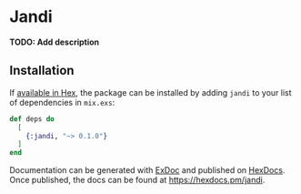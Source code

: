 # Jandi

**TODO: Add description**

## Installation

If [available in Hex](https://hex.pm/docs/publish), the package can be installed
by adding `jandi` to your list of dependencies in `mix.exs`:

```elixir
def deps do
  [
    {:jandi, "~> 0.1.0"}
  ]
end
```

Documentation can be generated with [ExDoc](https://github.com/elixir-lang/ex_doc)
and published on [HexDocs](https://hexdocs.pm). Once published, the docs can
be found at <https://hexdocs.pm/jandi>.

